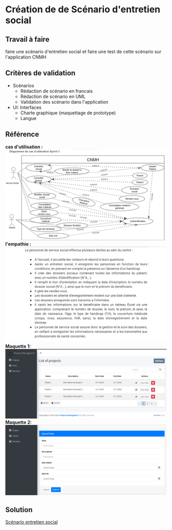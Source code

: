 # Création de de Scénario d'entretien social
## Travail à faire
faire une scénario d'entretien social et faire une test de cette scénario sur l'application CNMH

## Critères de validation
- Scénarios
  - Rédaction de scénario en francais
  - Rédaction de scénario en UML
  - Validation des scénario dans l'application
- UI: Interfaces
  - Charte graphique (maquettage de prototype)
  - Langue
## Référence
**cas d'utilisation :**  <br>
![cas dutilisation](./images/cas-utilisation.png)
**l'empathie :** <br>
![carte d'empathie](./images/empathie.png)
**Maquette 1:** <br>
![interface 1](./images/interface1.png)
**Maquette 2:** <br>
![interface 2](./images/interface2.png)

## Solution 
[Scénario entretien social](https://docs.google.com/presentation/d/15SIoV3ZUCIhTMoKghKYmzdA5hE7TmAl2v7EpuA40sfM/edit#slide=id.p)
